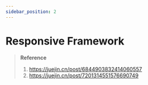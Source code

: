 ```yaml
---
sidebar_position: 2
---
```


# Responsive Framework

> **Reference**
>
> 1. https://juejin.cn/post/6844903832414060557
> 2. https://juejin.cn/post/7201314551576690749
